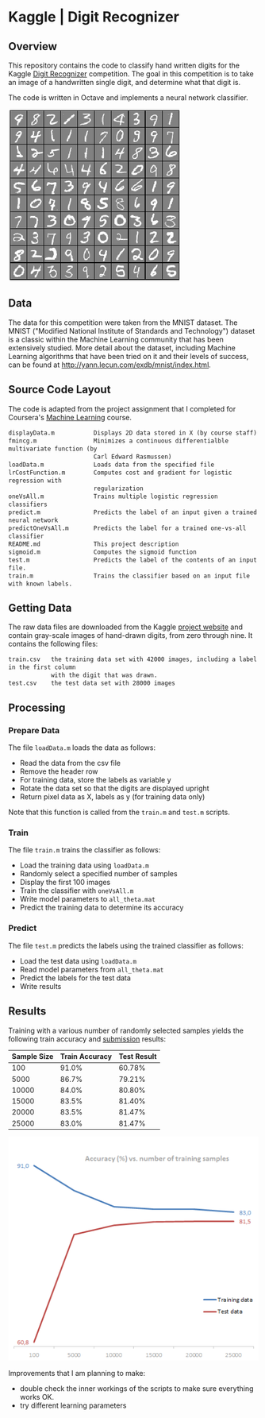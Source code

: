 # Kaggle | Digit Recognizer


## Overview

This repository contains the code to classify hand written digits for the Kaggle [Digit Recognizer](https://www.kaggle.com/c/digit-recognizer) competition. The goal in this competition is to take an image of a handwritten single digit, and determine what that digit is.

The code is written in Octave and implements a neural network classifier.

![digit recognition](/media/screenshot.png "Digit Recognition")


## Data

The data for this competition were taken from the MNIST dataset. The MNIST ("Modified National Institute of Standards and Technology") dataset is a classic within the Machine Learning community that has been extensively studied.  More detail about the dataset, including Machine Learning algorithms that have been tried on it and their levels of success, can be found at http://yann.lecun.com/exdb/mnist/index.html.


## Source Code Layout

The code is adapted from the project assignment that I completed for Coursera's [Machine Learning](https://www.coursera.org/learn/machine-learning) course.

	displayData.m		 	Displays 2D data stored in X (by course staff)
	fmincg.m				Minimizes a continuous differentialble multivariate function (by 
							Carl Edward Rasmussen)
	loadData.m				Loads data from the specified file
	lrCostFunction.m		Computes cost and gradient for logistic regression with 
							regularization
	oneVsAll.m				Trains multiple logistic regression classifiers
	predict.m				Predicts the label of an input given a trained neural network
	predictOneVsAll.m		Predicts the label for a trained one-vs-all classifier
	README.md				This project description
	sigmoid.m				Computes the sigmoid function
	test.m					Predicts the label of the contents of an input file.
	train.m					Trains the classifier based on an input file with known labels.
	

## Getting Data

The raw data files are downloaded from the Kaggle [project website](https://www.kaggle.com/c/digit-recognizer/data) and contain gray-scale images of hand-drawn digits, from zero through nine. It contains the following files:

	train.csv	the training data set with 42000 images, including a label in the first column 
				with the digit that was drawn.		
	test.csv	the test data set with 28000 images


## Processing

### Prepare Data

The file `loadData.m` loads the data as follows:

- Read the data from the csv file
- Remove the header row
- For training data, store the labels as variable y
- Rotate the data set so that the digits are displayed upright
- Return pixel data as X, labels as y (for training data only)

Note that this function is called from the `train.m` and `test.m` scripts.


### Train

The file `train.m` trains the classifier as follows:

- Load the training data using `loadData.m`
- Randomly select a specified number of samples
- Display the first 100 images
- Train the classifier with `oneVsAll.m`
- Write model parameters to `all_theta.mat`
- Predict the training data to determine its accuracy


### Predict

The file `test.m` predicts the labels using the trained classifier as follows:

- Load the test data using `loadData.m`
- Read model parameters from `all_theta.mat`
- Predict the labels for the test data 
- Write results


## Results

Training with a various number of randomly selected samples yields the following train accuracy and [submission](https://www.kaggle.com/hjanssen/results) results:

| Sample Size | Train Accuracy | Test Result |
|-------------|----------------|-------------|
| 100         | 91.0%          | 60.78%      |  
| 5000        | 86.7%          | 79.21%      |
| 10000       | 84.0%          | 80.80%      |
| 15000       | 83.5%          | 81.40%      |
| 20000       | 83.5%          | 81.47%      |
| 25000       | 83.0%          | 81.47%      |


![sample size](/media/sample_sizes.png "Sample size")


Improvements that I am planning to make:

- double check the inner workings of the scripts to make sure everything works OK.
- try different learning parameters

